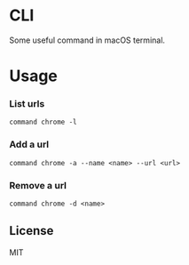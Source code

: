 # CLI
Some useful command in macOS terminal.

# Usage
### List urls
```
command chrome -l
```

### Add a url
```
command chrome -a --name <name> --url <url>
```

### Remove a url
```
command chrome -d <name>
```

## License
MIT

